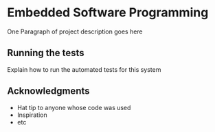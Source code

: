 # Embedded Software Programming

One Paragraph of project description goes here




## Running the tests

Explain how to run the automated tests for this system





## Acknowledgments

* Hat tip to anyone whose code was used
* Inspiration
* etc

